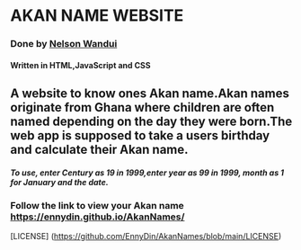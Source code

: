 # AKAN NAME WEBSITE
### Done by [Nelson Wandui](https://github.com/EnnyDin)
#### Written in HTML,JavaScript and CSS 
## A website to know ones Akan name.Akan names originate from Ghana where  children are often named depending on the day they were born.The web app is supposed to take a users birthday and calculate their Akan name.
##### To use, enter Century as 19 in 1999,enter year as 99 in 1999, month as 1 for January and the date.
### Follow the link to view your Akan name https://ennydin.github.io/AkanNames/
[LICENSE] (https://github.com/EnnyDin/AkanNames/blob/main/LICENSE)
